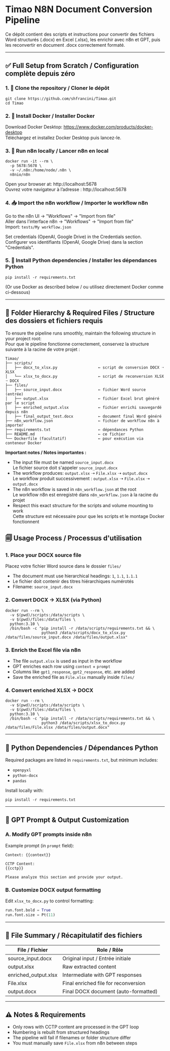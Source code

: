# Timao N8N Document Conversion Pipeline

Ce dépôt contient des scripts et instructions pour convertir des fichiers Word structurés (.docx) en Excel (.xlsx), les enrichir avec n8n et GPT, puis les reconvertir en document .docx correctement formaté.

---

## ✅ Full Setup from Scratch / Configuration complète depuis zéro

### 1. 🔁 Clone the repository / Cloner le dépôt
```
git clone https://github.com/shfrancini/Timao.git
cd Timao
```

### 2. 🐳 Install Docker / Installer Docker
Download Docker Desktop: https://www.docker.com/products/docker-desktop  
Téléchargez et installez Docker Desktop puis lancez-le.

### 3. 🚀 Run n8n locally / Lancer n8n en local
```
docker run -it --rm \
  -p 5678:5678 \
  -v ~/.n8n:/home/node/.n8n \
  n8nio/n8n
```
Open your browser at: http://localhost:5678  
Ouvrez votre navigateur à l’adresse : http://localhost:5678

### 4. 📥 Import the n8n workflow / Importer le workflow n8n
Go to the n8n UI → "Workflows" → "Import from file"  
Aller dans l’interface n8n → "Workflows" → "Import from file"  
Import: `tests/My workflow.json`

Set credentials (OpenAI, Google Drive) in the Credentials section.  
Configurer vos identifiants (OpenAI, Google Drive) dans la section "Credentials".

### 5. 🐍 Install Python dependencies / Installer les dépendances Python
```
pip install -r requirements.txt
```
(Or use Docker as described below / ou utilisez directement Docker comme ci-dessous)

---

## 📂 Folder Hierarchy & Required Files / Structure des dossiers et fichiers requis

To ensure the pipeline runs smoothly, maintain the following structure in your project root:  
Pour que le pipeline fonctionne correctement, conservez la structure suivante à la racine de votre projet :

```
Timao/
├── scripts/
│   ├── docx_to_xlsx.py                  ← script de conversion DOCX ➝ XLSX
│   └── xlsx_to_docx.py                  ← script de reconversion XLSX ➝ DOCX
├── files/
│   ├── source_input.docx                ← fichier Word source (entrée)
│   ├── output.xlsx                      ← fichier Excel brut généré par le script
│   ├── enriched_output.xlsx             ← fichier enrichi sauvegardé depuis n8n
│   ├── final_output_test.docx           ← document final Word généré
├── n8n_workflow.json                    ← fichier de workflow n8n à importer
├── requirements.txt                     ← dépendances Python
├── README.md                            ← ce fichier
└── Dockerfile (facultatif)              ← pour exécution via conteneur Docker
```

**Important notes / Notes importantes :**  
- The input file must be named `source_input.docx`  
  Le fichier source doit s'appeler `source_input.docx`
- The workflow produces: `output.xlsx` ➝ `File.xlsx` ➝ `output.docx`  
  Le workflow produit successivement : `output.xlsx` ➝ `File.xlsx` ➝ `output.docx`
- The n8n workflow is saved in `n8n_workflow.json` at the root  
  Le workflow n8n est enregistré dans `n8n_workflow.json` à la racine du projet
- Respect this exact structure for the scripts and volume mounting to work  
  Cette structure est nécessaire pour que les scripts et le montage Docker fonctionnent

## 🗐 Usage Process / Processus d'utilisation

### 1. Place your DOCX source file
Placez votre fichier Word source dans le dossier `files/`

- The document must use hierarchical headings: `1`, `1.1`, `1.1.1`
- Le fichier doit contenir des titres hiérarchiques numérotés
- Filename: `source_input.docx`

### 2. Convert DOCX → XLSX (via Python)
```
docker run --rm \
  -v $(pwd)/scripts:/data/scripts \
  -v $(pwd)/files:/data/files \
  python:3.10 \
  /bin/bash -c "pip install -r /data/scripts/requirements.txt && \
                python3 /data/scripts/docx_to_xlsx.py /data/files/source_input.docx /data/files/output.xlsx"
```

### 3. Enrich the Excel file via n8n
- The file `output.xlsx` is used as input in the workflow  
- GPT enriches each row using `context` + `prompt`  
- Columns like `gpt1_response`, `gpt2_response`, etc. are added  
- Save the enriched file as `File.xlsx` manually inside `files/`

### 4. Convert enriched XLSX → DOCX
```
docker run --rm \
  -v $(pwd)/scripts:/data/scripts \
  -v $(pwd)/files:/data/files \
  python:3.10 \
  /bin/bash -c "pip install -r /data/scripts/requirements.txt && \
                python3 /data/scripts/xlsx_to_docx.py /data/files/File.xlsx /data/files/output.docx"
```

---

## 🔧 Python Dependencies / Dépendances Python

Required packages are listed in `requirements.txt`, but minimum includes:
- `openpyxl`
- `python-docx`
- `pandas`

Install locally with:
```
pip install -r requirements.txt
```

---

## 🧠 GPT Prompt & Output Customization

### A. Modify GPT prompts inside n8n
Example prompt (in `prompt` field):  
```
Context: {{context}}

CCTP Content:
{{cctp}}

Please analyze this section and provide your output.
```

### B. Customize DOCX output formatting
Edit `xlsx_to_docx.py` to control formatting:
```python
run.font.bold = True
run.font.size = Pt(11)
```

---

## 📌 File Summary / Récapitulatif des fichiers

| File / Fichier              | Role / Rôle                                  |
|----------------------------|-----------------------------------------------|
| source_input.docx           | Original input / Entrée initiale              |
| output.xlsx                 | Raw extracted content                         |
| enriched_output.xlsx        | Intermediate with GPT responses               |
| File.xlsx                   | Final enriched file for reconversion          |
| output.docx                 | Final DOCX document (auto-formatted)          |

---

## ⚠️ Notes & Requirements

- Only rows with CCTP content are processed in the GPT loop  
- Numbering is rebuilt from structured headings  
- The pipeline will fail if filenames or folder structure differ  
- You must manually save `File.xlsx` from n8n between steps
